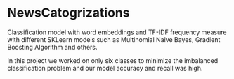 # NewsCatogrizations

Classification model with word embeddings and TF-IDF frequency measure with different SKLearn models such as Multinomial Naive Bayes, Gradient Boosting Algorithm and others. 

In this project we worked on only six classes to minimize the imbalanced classification problem and our model accuracy and recall was high. 
